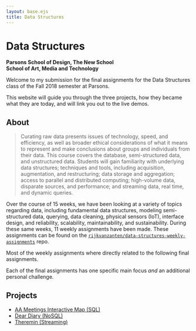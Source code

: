 ```yaml
---
layout: base.ejs
title: Data Structures
---
```


# Data Structures

**Parsons School of Design, The New School**  
**School of Art, Media and Technology**  

Welcome to my submission for the final assignments for the Data Structures class of the Fall 2018 semester at Parsons.

This website will guide you through the three projects, how they became what they are today, and will link you out to the live demos. 

## About

> Curating raw data presents issues of technology, speed, and efficiency, as well as broader ethical considerations of what it means to represent and make conclusions about groups and individuals from their data. This course covers the database, semi-structured data, and unstructured data. Students will gain familiarity with underlying data structures; techniques and tools, including acquisition, augmentation, and restructuring; data storage and aggregation; access to parallel and distributed computing; high-volume data, disparate sources, and performance; and streaming data, real time, and dynamic queries.

Over the course of 15 weeks, we have been looking at a variety of topics regarding data, including fundamental data structures, modeling semi-structured data, querying, data cleaning, physical sensors (IoT), interface design, and reliability, scalability, maintainability, and sustainability. During these same weeks, 11 weekly assignments have been made. These assignments can be found on the [`rijkvanzanten/data-structures-weekly-assignments`](https://github.com/rijkvanzanten/data-structures-weekly-assignments/) repo.

Most of the weekly assignments where directly related to the following final assignments.

Each of the final assignments has one specific main focus _and_ an additional personal challenge.

## Projects

* [AA Meetings Interactive Map (SQL)](/aa-meetings)
* [Dear Diary (NoSQL)](/dear-diary)
* [Theremin (Streaming)](/theremin)

